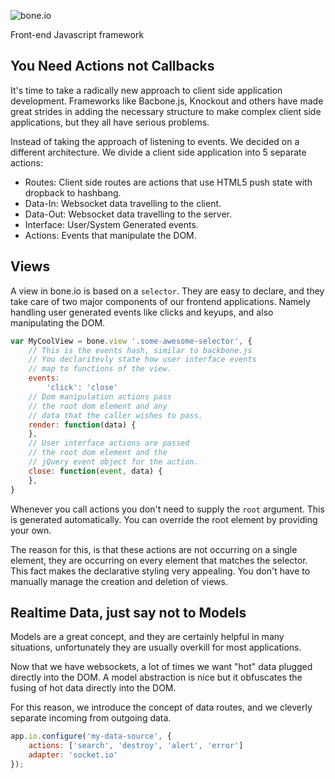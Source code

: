 ![bone.io](http://cdn.techpines.io/bone-io-github.png)

Front-end Javascript framework

## You Need Actions not Callbacks

It's time to take a radically new approach to client side application development.  Frameworks like Bacbone.js, Knockout and others have made great strides in adding the necessary structure to make complex client side applications, but they all have serious problems.

Instead of taking the approach of listening to events.  We decided on a different architecture.  We divide a client side application into 5 separate actions:

* Routes: Client side routes are actions that use HTML5 push state with dropback to hashbang.
* Data-In: Websocket data travelling to the client.
* Data-Out: Websocket data travelling to the server.
* Interface: User/System Generated events.
* Actions: Events that manipulate the DOM.

## Views

A view in bone.io is based on a `selector`.  They are easy to declare, and they take care of two major components of our frontend applications.  Namely handling user generated events like clicks and keyups, and also manipulating the DOM.

```js
var MyCoolView = bone.view '.some-awesome-selector', {
    // This is the events hash, similar to backbone.js
    // You declaritevly state how user interface events
    // map to functions of the view.
    events:
        'click': 'close'
    // Dom manipulation actions pass
    // the root dom element and any
    // data that the caller wishes to pass.
    render: function(data) {
    },
    // User interface actions are passed
    // the root dom element and the 
    // jQuery event object for the action.
    close: function(event, data) {
    },
}
```

Whenever you call actions you don't need to supply the `root` argument.  This is generated automatically.  You can override the root element by providing your own.

The reason for this, is that these actions are not occurring on a single element, they are occurring on every element that matches the selector.  This fact makes the declarative styling very appealing. You don't have to manually manage the creation and deletion of views.

## Realtime Data, just say not to Models

Models are a great concept, and they are certainly helpful in many situations, unfortunately they are usually overkill for most applications.

Now that we have websockets, a lot of times we want "hot" data plugged directly into the DOM.  A model abstraction is nice but it obfuscates the fusing of hot data directly into the DOM.

For this reason, we introduce the concept of data routes, and we cleverly separate incoming from outgoing data.

```js
app.io.configure('my-data-source', {
    actions: ['search', 'destroy', 'alert', 'error']
    adapter: 'socket.io'
});





